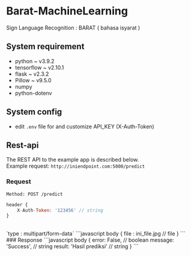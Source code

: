 # Barat-MachineLearning
Sign Language Recognition : BARAT ( bahasa isyarat )
## System requirement
- python ~ v3.9.2 
- tensorflow ~ v2.10.1
- flask ~ v2.3.2
- Pillow ~ v9.5.0
- numpy
- python-dotenv

## System config
- edit `.env` file for and customize API_KEY (X-Auth-Token)

## Rest-api
The REST API to the example app is described below. <br>
Example request: `http://iniendpoint.com:5000/predict`

### Request
`Method: POST /predict` <br>
```javascript
header { 
    X-Auth-Token: '123456' // string
}
```
<br>
`type : multipart/form-data`
```javascript
body { 
    file : ini_file.jpg // file
}
```
<br>
### Response
```javascript
body { 
    error: False, // boolean
    message: 'Success', // string
    result: 'Hasil prediksi' // string
}
```
